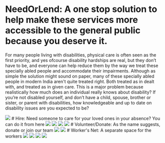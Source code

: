 # NeedOrLend: A one stop solution to help make these services more accessible to the general public because you deserve it. 

For many people living with disabilities, physical care is often seen as the first priority, and yes ofcourse disability hardships are real, but they don’t have to be, and everyone can help reduce them by the way we treat these specially abled people and accommodate their impairments. Although as simple the solution might sound on paper, many of these specially abled people in modern India aren't quite treated right. Both treated as in dealt with, and treated as in given care. 
This is a major problem because realistically how much does an individual really knows about disability? If you’re not disabled yourself, and don’t have a child, spouse, brother or sister, or parent with disabilities, how knowledgeable and up to date on disability issues are you expected to be?

<img src="https://github.com/tanush122003/TECHNOHACK/blob/main/NeedOrLend/screenshots/Screenshot%20(6).png">
# Hire: Need someone to care for your loved ones in your absence? You can do it from here
<img src="https://github.com/tanush122003/TECHNOHACK/blob/main/NeedOrLend/screenshots/Screenshot%20(7).png">
<img src="https://github.com/tanush122003/TECHNOHACK/blob/main/NeedOrLend/screenshots/Screenshot%20(10).png">
<img src="https://github.com/tanush122003/TECHNOHACK/blob/main/NeedOrLend/screenshots/Screenshot%20(8).png">
<img src="https://github.com/tanush122003/TECHNOHACK/blob/main/NeedOrLend/screenshots/Screenshot%20(9).png">
# Volunteer/Donate: As the name suggests, donate or join our team
<img src="https://github.com/tanush122003/TECHNOHACK/blob/main/NeedOrLend/screenshots/Screenshot%20(11).png">
<img src="https://github.com/tanush122003/TECHNOHACK/blob/main/NeedOrLend/screenshots/Screenshot%20(12).png">
# Worker's Net: A separate space for the workers
<img src="https://github.com/tanush122003/TECHNOHACK/blob/main/NeedOrLend/screenshots/Screenshot%20(13).png">
<img src="https://github.com/tanush122003/TECHNOHACK/blob/main/NeedOrLend/screenshots/abcd.png">
<img src="https://github.com/tanush122003/TECHNOHACK/blob/main/NeedOrLend/screenshots/abcd1.png">
<img src="https://github.com/tanush122003/TECHNOHACK/blob/main/NeedOrLend/screenshots/Screenshot%20(14).png">
